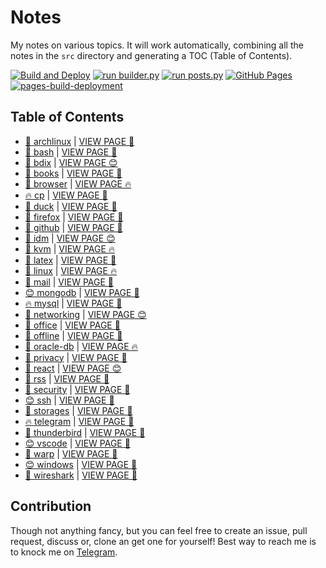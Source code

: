 # Notes

My notes on various topics. It will work automatically, combining all the notes in the `src` directory and generating a TOC (Table of Contents).

[![Build and Deploy](https://github.com/SharafatKarim/notes/actions/workflows/action.yml/badge.svg)](https://github.com/SharafatKarim/notes/actions/workflows/action.yml)
[![run builder.py](https://github.com/SharafatKarim/notes/actions/workflows/action.yml/badge.svg)](https://github.com/SharafatKarim/notes/actions/workflows/action.yml)
[![run posts.py](https://github.com/SharafatKarim/notes/actions/workflows/posts.yml/badge.svg)](https://github.com/SharafatKarim/notes/actions/workflows/posts.yml)
[![GitHub Pages](https://github.com/SharafatKarim/notes/actions/workflows/gh-pages.yml/badge.svg)](https://github.com/SharafatKarim/notes/actions/workflows/gh-pages.yml)
[![pages-build-deployment](https://github.com/SharafatKarim/notes/actions/workflows/pages/pages-build-deployment/badge.svg)](https://github.com/SharafatKarim/notes/actions/workflows/pages/pages-build-deployment)


## Table of Contents

- [🌟 archlinux](src/archlinux.md) | <a href='https://sharafat.is-a.dev/notes/archlinux' target='_blank'>VIEW PAGE 🍕</a>
- [🍕 bash](src/bash.md) | <a href='https://sharafat.is-a.dev/notes/bash' target='_blank'>VIEW PAGE 🚀</a>
- [🌈 bdix](src/bdix.md) | <a href='https://sharafat.is-a.dev/notes/bdix' target='_blank'>VIEW PAGE 😊</a>
- [🤖 books](src/books.md) | <a href='https://sharafat.is-a.dev/notes/books' target='_blank'>VIEW PAGE 🌈</a>
- [🚀 browser](src/browser.md) | <a href='https://sharafat.is-a.dev/notes/browser' target='_blank'>VIEW PAGE 🔥</a>
- [🔥 cp](src/cp.md) | <a href='https://sharafat.is-a.dev/notes/cp' target='_blank'>VIEW PAGE 🤖</a>
- [🤖 duck](src/duck.md) | <a href='https://sharafat.is-a.dev/notes/duck' target='_blank'>VIEW PAGE 👾</a>
- [🌈 firefox](src/firefox.md) | <a href='https://sharafat.is-a.dev/notes/firefox' target='_blank'>VIEW PAGE 🍕</a>
- [👾 github](src/github.md) | <a href='https://sharafat.is-a.dev/notes/github' target='_blank'>VIEW PAGE 🍕</a>
- [👾 idm](src/idm.md) | <a href='https://sharafat.is-a.dev/notes/idm' target='_blank'>VIEW PAGE 😊</a>
- [🎸 kvm](src/kvm.md) | <a href='https://sharafat.is-a.dev/notes/kvm' target='_blank'>VIEW PAGE 🔥</a>
- [🍕 latex](src/latex.md) | <a href='https://sharafat.is-a.dev/notes/latex' target='_blank'>VIEW PAGE 🚀</a>
- [🌟 linux](src/linux.md) | <a href='https://sharafat.is-a.dev/notes/linux' target='_blank'>VIEW PAGE 🔥</a>
- [🎉 mail](src/mail.md) | <a href='https://sharafat.is-a.dev/notes/mail' target='_blank'>VIEW PAGE 🌈</a>
- [😊 mongodb](src/mongodb.md) | <a href='https://sharafat.is-a.dev/notes/mongodb' target='_blank'>VIEW PAGE 🌟</a>
- [🔥 mysql](src/mysql.md) | <a href='https://sharafat.is-a.dev/notes/mysql' target='_blank'>VIEW PAGE 🌈</a>
- [🚀 networking](src/networking.md) | <a href='https://sharafat.is-a.dev/notes/networking' target='_blank'>VIEW PAGE 😊</a>
- [🎸 office](src/office.md) | <a href='https://sharafat.is-a.dev/notes/office' target='_blank'>VIEW PAGE 🎸</a>
- [👾 offline](src/offline.md) | <a href='https://sharafat.is-a.dev/notes/offline' target='_blank'>VIEW PAGE 🤖</a>
- [🚀 oracle-db](src/oracle-db.md) | <a href='https://sharafat.is-a.dev/notes/oracle-db' target='_blank'>VIEW PAGE 🔥</a>
- [🎉 privacy](src/privacy.md) | <a href='https://sharafat.is-a.dev/notes/privacy' target='_blank'>VIEW PAGE 🌈</a>
- [🎉 react](src/react.md) | <a href='https://sharafat.is-a.dev/notes/react' target='_blank'>VIEW PAGE 😊</a>
- [🤖 rss](src/rss.md) | <a href='https://sharafat.is-a.dev/notes/rss' target='_blank'>VIEW PAGE 👾</a>
- [🎸 security](src/security.md) | <a href='https://sharafat.is-a.dev/notes/security' target='_blank'>VIEW PAGE 👾</a>
- [😊 ssh](src/ssh.md) | <a href='https://sharafat.is-a.dev/notes/ssh' target='_blank'>VIEW PAGE 🚀</a>
- [👾 storages](src/storages.md) | <a href='https://sharafat.is-a.dev/notes/storages' target='_blank'>VIEW PAGE 🤖</a>
- [🔥 telegram](src/telegram.md) | <a href='https://sharafat.is-a.dev/notes/telegram' target='_blank'>VIEW PAGE 🎸</a>
- [🌟 thunderbird](src/thunderbird.md) | <a href='https://sharafat.is-a.dev/notes/thunderbird' target='_blank'>VIEW PAGE 🎸</a>
- [😊 vscode](src/vscode.md) | <a href='https://sharafat.is-a.dev/notes/vscode' target='_blank'>VIEW PAGE 🌈</a>
- [🤖 warp](src/warp.md) | <a href='https://sharafat.is-a.dev/notes/warp' target='_blank'>VIEW PAGE 🚀</a>
- [😊 windows](src/windows.md) | <a href='https://sharafat.is-a.dev/notes/windows' target='_blank'>VIEW PAGE 🌈</a>
- [🤖 wireshark](src/wireshark.md) | <a href='https://sharafat.is-a.dev/notes/wireshark' target='_blank'>VIEW PAGE 🤖</a>

## Contribution

Though not anything fancy, but you can feel free to create an issue, pull request, discuss or, clone an get one for yourself!
Best way to reach me is to knock me on [Telegram](https://t.me/SharafatKarim).

